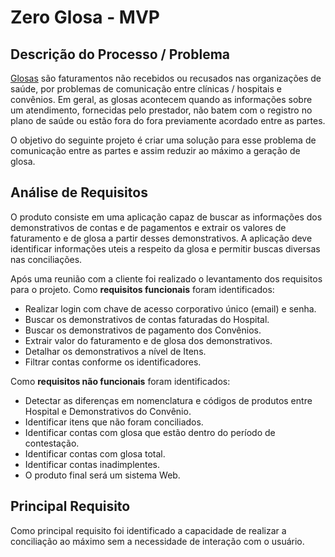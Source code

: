 # Zero Glosa - MVP
## Descrição do Processo / Problema

[Glosas](https://pt.wikipedia.org/wiki/Glosa_m%C3%A9dica) são faturamentos não recebidos ou recusados nas organizações de saúde, por problemas de comunicação entre clínicas / hospitais e convênios. Em geral, as glosas acontecem quando as informações sobre um atendimento, fornecidas pelo prestador, não batem com o registro no plano de saúde ou estão fora do fora previamente acordado entre as partes.

O objetivo do seguinte projeto é criar uma solução para esse problema de comunicação entre as partes e assim reduzir ao máximo a geração de glosa.

## Análise de Requisitos

O produto consiste em uma aplicação capaz de buscar as informações dos demonstrativos de contas e de pagamentos e extrair os valores de faturamento e de glosa a partir desses demonstrativos. A aplicação deve identificar informações uteis a respeito da glosa e permitir buscas diversas nas conciliações.

Após uma reunião com a cliente foi realizado o levantamento dos requisitos para o projeto.
Como **requisitos funcionais** foram identificados:

- Realizar login com chave de acesso corporativo único (email) e senha.
- Buscar os demonstrativos de contas faturadas do Hospital.
- Buscar os demonstrativos de pagamento dos Convênios.
- Extrair valor do faturamento e de glosa dos demonstrativos.
- Detalhar os demonstrativos a nível de Itens.
- Filtrar contas conforme os identificadores.

Como **requisitos não funcionais** foram identificados:

- Detectar as diferenças em nomenclatura e códigos de produtos entre Hospital e Demonstrativos do Convênio.
- Identificar itens que não foram conciliados.
- Identificar contas com glosa que estão dentro do período de contestação.
- Identificar contas com glosa total.
- Identificar contas inadimplentes.
- O produto final será um sistema Web.

## Principal Requisito

Como principal requisito foi identificado a capacidade de realizar a conciliação ao máximo sem a necessidade de interação com o usuário.
